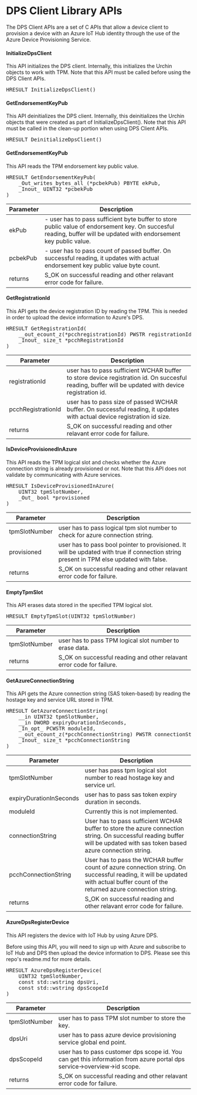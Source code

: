 # DPS Client Library APIs

The DPS Client APIs are a set of C APIs that allow a device client to provision a device with an Azure IoT Hub identity through the use of the Azure Device Provisioning Service.

#### InitializeDpsClient
This API initializes the DPS client. Internally, this initializes the Urchin objects to work with TPM. Note that this API must be called before using the DPS Client APIs.

<pre>HRESULT InitializeDpsClient()</pre>

#### GetEndorsementKeyPub
This API deinitializes the DPS client. Internally, this deinitializes the Urchin objects that were created as part of InitializeDpsClient(). Note that this API must be called in the clean-up portion when using DPS Client APIs.

<pre>HRESULT DeinitializeDpsClient()</pre>

#### GetEndorsementKeyPub
This API reads the TPM endorsement key public value.

<pre>HRESULT GetEndorsementKeyPub(
    _Out_writes_bytes_all_(*pcbekPub) PBYTE ekPub,
    _Inout_ UINT32 *pcbekPub
)</pre>

| Parameter | Description |
|----|----|
|   ekPub  |  - user has to pass sufficient byte buffer to store public value of endorsement key. On succesful reading, buffer will be updated with endorsement key public value.|
|  pcbekPub| - user has to pass count of passed buffer. On successful reading, it updates with actual endorsement key public value byte count.|
|  returns | S_OK on successful reading and other relavant error code for failure.|

#### GetRegistrationId
This API gets the device registration ID by reading the TPM. This is needed in order to upload the device information to Azure's DPS.

<pre>HRESULT GetRegistrationId(
    __out_ecount_z(*pcchregistrationId) PWSTR registrationId,
    _Inout_ size_t *pcchRegistrationId
)
</pre>


| Parameter | Description |
|----|----|
|    registrationId | user has to pass sufficient WCHAR buffer to store device registration id. On succesful reading, buffer will be updated with device registration id.|
|    pcchRegistrationId | user has to pass size of passed WCHAR buffer. On successful reading, it updates with actual device registration id size.|
|    returns | S_OK on successful reading and other relavant error code for failure.|

#### IsDeviceProvisionedInAzure

This API reads the TPM logical slot and checks whether the Azure connection string is already provisioned or not. Note that this API does not validate by communicating with Azure services.

<pre>HRESULT IsDeviceProvisionedInAzure(
    UINT32 tpmSlotNumber,
    _Out_ bool *provisioned
)
</pre>

| Parameter | Description |
|----|----|
|    tpmSlotNumber | user has to pass logical tpm slot number to check for azure connection string.|
|    provisioned | user has to pass bool pointer to provisioned. It will be updated with true if connection string present in TPM else updated with false.|
|    returns | S_OK on successful reading and other relavant error code for failure.|

#### EmptyTpmSlot
This API erases data stored in the specified TPM logical slot.

<pre>HRESULT EmptyTpmSlot(UINT32 tpmSlotNumber)</pre>

| Parameter | Description |
|----|----|
|    tpmSlotNumber | user has to pass TPM logical slot number to erase data.| 
|    returns | S_OK on successful reading and other relavant error code for failure.|

#### GetAzureConnectionString
This API gets the Azure connection string (SAS token-based) by reading the hostage key and service URL stored in TPM.

<pre>HRESULT GetAzureConnectionString(
    __in UINT32 tpmSlotNumber,
    __in DWORD expiryDurationInSeconds,
    _In_opt_ PCWSTR moduleId,
    __out_ecount_z(*pcchConnectionString) PWSTR connectionString,
    _Inout_ size_t *pcchConnectionString
)
</pre>

| Parameter | Description |
|----|----|
|    tpmSlotNumber | user has pass tpm logical slot number to read hostage key and service url.|
|    expiryDurationInSeconds | user has to pass sas token expiry duration in seconds.|
|    moduleId | Currently this is not implemented.|
|    connectionString | User has to pass sufficient WCHAR buffer to store the azure connection string. On successful reading buffer will be updated with sas token based azure connection string.|
|    pcchConnectionString | User has to pass the WCHAR buffer count of azure connection string. On successful reading, it will be updated with actual buffer count of the returned azure connection string.|
|    returns | S_OK on successful reading and other relavant error code for failure.|

#### AzureDpsRegisterDevice
This API registers the device with IoT Hub by using Azure DPS.

Before using this API, you will need to sign up with Azure and subscribe to IoT Hub and DPS then upload the device information to DPS. Please see this repo's readme.md for more details.

<pre>HRESULT AzureDpsRegisterDevice(
    UINT32 tpmSlotNumber,
    const std::wstring dpsUri,
    const std::wstring dpsScopeId
)
</pre>

| Parameter | Description |
|----|----|
|   tpmSlotNumber | user has to pass TPM slot number to store the key.|
|   dpsUri | user has to pass azure device provisioning service global end point.|
|   dpsScopeId | user has to pass customer dps scope id. You can get this information from azure portal dps service->overview->id scope.|
|   returns | S_OK on successful reading and other relavant error code for failure.|

